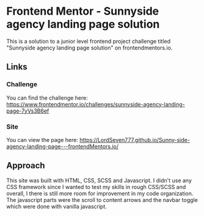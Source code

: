 # Frontend Mentor - Sunnyside agency landing page solution
This is a solution to a junior level frontend project challenge titled "Sunnyside agency landing page solution" on frontendmentors.io.

## Links

### Challenge
You can find the challenge here: https://www.frontendmentor.io/challenges/sunnyside-agency-landing-page-7yVs3B6ef

### Site
You can view the page here: https://LordSeven777.github.io/Sunny-side-agency-landing-page---frontendMentors.io/

## Approach
This site was built with HTML, CSS, SCSS and Javascript.
I didn't use any CSS framework since I wanted to test my skills in rough CSS/SCSS and overall, I there is still more room for improvement in my code organization.
The javascript parts were the scroll to content arrows and the navbar toggle which were done with vanilla javascript.
